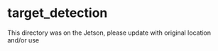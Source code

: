 # target_detection
This directory was on the Jetson, please update with original location and/or use
